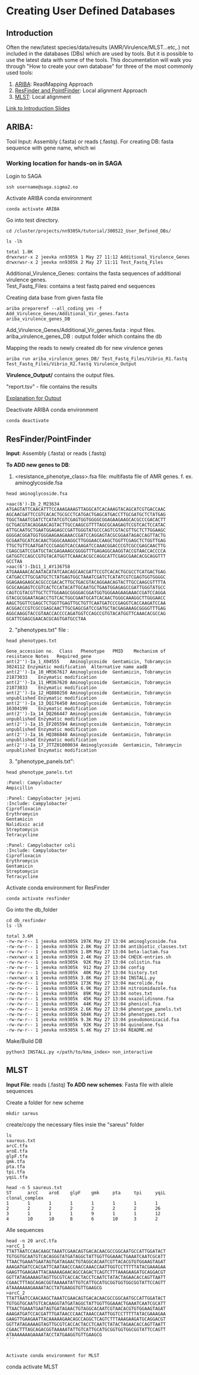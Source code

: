 # Creating User Defined Databases

## Introduction

Often the new/latest species/data/results (AMR/Virulence/MLST…etc,.) not included in the databases (DBs) which are used by tools. But it is possible to use the latest data with some of the tools. This documentation will walk you through "How to create your own database" for three of the most commonly used tools: 
1. [ARIBA](https://github.com/sanger-pathogens/ariba): ReadMapping Approach
2. [ResFinder and PointFinder](https://bitbucket.org/genomicepidemiology/resfinder.git/src): Local alignment Approach
3. [MLST](https://github.com/tseemann/mlst): Local alignment 

[Link to Introduction Slides](https://vetinst.sharepoint.com/:p:/r/sites/Bioinfadmins/Delte%20dokumenter/General/Bioinfo_Training/UD_DBs_Jeevan_300522.pptx?d=w43117335fecf47edb54fb34d3db21e22&csf=1&web=1&e=CJLpPE)

## ARIBA:
Tool Input: Assembly (.fasta) or reads (.fastq). 
For creating DB: fasta sequence with gene name, which wi

### Working location for hands-on in SAGA

Login to SAGA
```
ssh username@saga.sigma2.no
```

Activate ARIBA conda environment  
```
conda activate ARIBA
```

Go into test directory.  
```
cd /cluster/projects/nn9305k/tutorial/300522_User_Defined_DBs/

ls -lh 

total 1.0K
drwxrwsr-x 2 jeevka nn9305k 1 May 27 11:12 Additional_Virulence_Genes
drwxrwsr-x 2 jeevka nn9305k 2 May 27 11:11 Test_Fastq_Files
```
Additional_Virulence_Genes: contains the fasta sequences of additional virulence genes.  
Test_Fastq_Files: contains a test fastq paired end sequences


Creating data base from given fasta file 
```
ariba prepareref --all_coding yes -f Add_Virulence_Genes/Additional_Vir_genes.fasta ariba_virulence_genes_DB
```
Add_Virulence_Genes/Additional_Vir_genes.fasta : input files. 
ariba_virulence_genes_DB : output folder which contains the db


Mapping the reads to newly created db for new virulence genes
```
ariba run ariba_virulence_genes_DB/ Test_Fastq_Files/Vibrio_R1.fastq Test_Fastq_Files/Vibrio_R2.fastq Virulence_Output
```

**Virulence_Output/** contains the output files.

"report.tsv" - file contains the results

[Explanation for Output](https://github.com/sanger-pathogens/ariba/wiki/Task:-run)


Deactivate ARIBA conda environment 
```
conda deactivate 
```

## ResFinder/PointFinder
**Input**: Assembly (.fasta) or reads (.fastq)

**To ADD new genes to DB**: 
1. <resistance_phenotye_class>.fsa file: multifasta file of AMR genes. f. ex. aminoglycoside.fsa
```
head aminoglycoside.fsa

>aac(6')-Ib_2_M23634
ATGAGTATTCAACATTTCCAAAGAAAGTTAGGCATCACAAAGTACAGCATCGTGACCAAC
AGCAACGATTCCGTCACACTGCGCCTCATGACTGAGCATGACCTTGCGATGCTCTATGAG
TGGCTAAATCGATCTCATATCGTCGAGTGGTGGGGCGGAGAAGAAGCACGCCCGACACTT
GCTGACGTACAGGAACAGTACTTGCCAAGCGTTTTAGCGCAAGAGTCCGTCACTCCATAC
ATTGCAATGCTGAATGGAGAGCCGATTGGGTATGCCCAGTCGTACGTTGCTCTTGGAAGC
GGGGACGGATGGTGGGAAGAAGAAACCGATCCAGGAGTACGCGGAATAGACCAGTTACTG
GCGAATGCATCACAACTGGGCAAAGGCTTGGGAACCAAGCTGGTTCGAGCTCTGGTTGAG
TTGCTGTTCAATGATCCCGAGGTCACCAAGATCCAAACGGACCCGTCGCCGAGCAACTTG
CGAGCGATCCGATGCTACGAGAAAGCGGGGTTTGAGAGGCAAGGTACCGTAACCACCCCA
GATGGTCCAGCCGTGTACATGGTTCAAACACGCCAGGCATTCGAGCGAACACGCAGGTTT
GCCTAA
>aac(6')-Ib11_1_AY136758
ATGAAAAACACAATACATATCAACAGCAACGATTCCGTCACACTGCGCCTCATGACTGAG
CATGACCTTGCGATGCTCTATGAGTGGCTAAATCGATCTCATATCGTCGAGTGGTGGGGC
GGAGAAGAAGCACGCCCGACACTTGCTGACGTACAGGAACAGTACTTGCCAAGCGTTTTA
GCGCAAGAGTCCGTCACTCCATACATTGCAATGCTGAATGGAGAGCCGATTGGGTATGCC
CAGTCGTACGTTGCTCTTGGAAGCGGGGACGGATGGTGGGAAGAAGAAACCGATCCAGGA
GTACGCGGAATAGACCTGTCACTGGCGAATGCATCACAACTGGGCAAAGGCTTGGGAACC
AAGCTGGTTCGAGCTCTGGTTGAGTTGCTGTTCAATGATCCCGAGGTCACCAAGATCCAA
ACGGACCCGTCGCCGAGCAACTTGCGAGCGATCCGATGCTACGAGAAAGCGGGGTTTGAG
AGGCAAGGTACCGTAACCACCCCAGATGGTCCAGCCGTGTACATGGTTCAAACACGCCAG
GCATTCGAGCGAACACGCAGTGATGCCTAA
```

2. "phenotypes.txt" file : 
```
head phenotypes.txt

Gene_accession no.	Class	Phenotype	PMID	Mechanism of resistance	Notes	Required_gene
ant(2'')-Ia_1_X04555	Aminoglycoside	Gentamicin, Tobramycin	3024112	Enzymatic modification	Alternative name aadB
ant(2'')-Ia_10_HM367617	Aminoglycoside	Gentamicin, Tobramycin	21873033	Enzymatic modification
ant(2'')-Ia_11_HM367620	Aminoglycoside	Gentamicin, Tobramycin	21873033	Enzymatic modification
ant(2'')-Ia_12_HQ880250	Aminoglycoside	Gentamicin, Tobramycin	unpublished	Enzymatic modification
ant(2'')-Ia_13_DQ176450	Aminoglycoside	Gentamicin, Tobramycin	16304199	Enzymatic modification
ant(2'')-Ia_14_DQ266447	Aminoglycoside	Gentamicin, Tobramycin	unpublished	Enzymatic modification
ant(2'')-Ia_15_EF205594	Aminoglycoside	Gentamicin, Tobramycin	unpublished	Enzymatic modification
ant(2'')-Ia_16_HQ386848	Aminoglycoside	Gentamicin, Tobramycin	unpublished	Enzymatic modification
ant(2'')-Ia_17_JTTZ01000034	Aminoglycoside	Gentamicin, Tobramycin	unpublished	Enzymatic modification

```

3. "phenotype_panels.txt":

```
head phenotype_panels.txt

:Panel: Campylobacter
Ampicillin

:Panel: Campylobacter jejuni
:Include: Campylobacter
Ciprofloxacin
Erythromycin
Gentamicin
Nalidixic acid
Streptomycin
Tetracycline

:Panel: Campylobacter coli
:Include: Campylobacter
Ciprofloxacin
Erythromycin
Gentamicin
Streptomycin
Tetracycline
``` 

Activate conda environment for ResFinder
```
conda activate resfinder 
```

Go into the db_folder 
```
cd db_resfinder
ls -lh 

total 3.6M
-rw-rw-r-- 1 jeevka nn9305k 197K May 27 13:04 aminoglycoside.fsa
-rw-rw-r-- 1 jeevka nn9305k 2.8K May 27 13:04 antibiotic_classes.txt
-rw-rw-r-- 1 jeevka nn9305k 1.8M May 27 13:04 beta-lactam.fsa
-rwxrwxr-x 1 jeevka nn9305k 2.4K May 27 13:04 CHECK-entries.sh
-rw-rw-r-- 1 jeevka nn9305k  92K May 27 13:04 colistin.fsa
-rw-rw-r-- 1 jeevka nn9305k  912 May 27 13:04 config
-rw-rw-r-- 1 jeevka nn9305k  40K May 27 13:04 history.txt
-rwxrwxr-x 1 jeevka nn9305k 3.8K May 27 13:04 INSTALL.py
-rw-rw-r-- 1 jeevka nn9305k 173K May 27 13:04 macrolide.fsa
-rw-rw-r-- 1 jeevka nn9305k 6.9K May 27 13:04 nitroimidazole.fsa
-rw-rw-r-- 1 jeevka nn9305k  89K May 27 13:04 notes.txt
-rw-rw-r-- 1 jeevka nn9305k  45K May 27 13:04 oxazolidinone.fsa
-rw-rw-r-- 1 jeevka nn9305k  44K May 27 13:04 phenicol.fsa
-rw-rw-r-- 1 jeevka nn9305k 2.6K May 27 13:04 phenotype_panels.txt
-rw-rw-r-- 1 jeevka nn9305k 504K May 27 13:04 phenotypes.txt
-rw-rw-r-- 1 jeevka nn9305k 9.3K May 27 13:04 pseudomonicacid.fsa
-rw-rw-r-- 1 jeevka nn9305k  92K May 27 13:04 quinolone.fsa
-rw-rw-r-- 1 jeevka nn9305k 5.4K May 27 13:04 README.md
```

Make/Build DB
```
python3 INSTALL.py </path/to/kma_index> non_interactive
```


## MLST 
**Input File**:  reads (.fastq)
**To ADD new schemes**: Fasta file with allele sequences

Create a folder for new scheme
```
mkdir sareus
```

create/copy the necessary files insie the "sareus" folder
```
ls 
saureus.txt
arcC.tfa
aroE.tfa
glpF.tfa
gmk.tfa
pta.tfa
tpi.tfa
yqiL.tfa
```

```
head -n 5 saureus.txt
ST      arcC    aroE    glpF    gmk     pta     tpi     yqiL    clonal_complex
1       1       1       1       1       1       1       1
2       2       2       2       2       2       2       26
3       1       1       1       9       1       1       12
4       10      10      8       6       10      3       2
```


Alle sequences
```
head -n 20 arcC.tfa
>arcC_1
TTATTAATCCAACAAGCTAAATCGAACAGTGACACAACGCCGGCAATGCCATTGGATACT
TGTGGTGCAATGTCACAGGGTATGATAGGCTATTGGTTGGAAACTGAAATCAATCGCATT
TTAACTGAAATGAATAGTGATAGAACTGTAGGCACAATCGTTACACGTGTGGAAGTAGAT
AAAGATGATCCACGATTCAATAACCCAACCAAACCAATTGGTCCTTTTTATACGAAAGAA
GAAGTTGAAGAATTACAAAAAGAACAGCCAGACTCAGTCTTTAAAGAAGATGCAGGACGT
GGTTATAGAAAAGTAGTTGCGTCACCACTACCTCAATCTATACTAGAACACCAGTTAATT
CGAACTTTAGCAGACGGTAAAAATATTGTCATTGCATGCGGTGGTGGCGGTATTCCAGTT
ATAAAAAAAGAAAATACCTATGAAGGTGTTGAAGCG
>arcC_2
TTATTAATCCAACAAGCTAAATCGAACAGTGACACAACGCCGGCAATGCCATTGGATACT
TGTGGTGCAATGTCACAAGGTATGATAGGCTATTGGTTGGAAACTGAAATCAATCGCATT
TTAACTGAAATGAATAGTGATAGAACTGTAGGCACAATCGTAACACGTGTGGAAGTAGAT
AAAGATGATCCACGATTTGATAACCCAACTAAACCAATTGGTCCTTTTTATACGAAAGAA
GAAGTTGAAGAATTACAAAAAGAACAGCCAGGCTCAGTCTTTAAAGAAGATGCAGGACGT
GGTTATAGAAAAGTAGTTGCGTCACCACTACCTCAATCTATACTAGAACACCAGTTAATT
CGAACTTTAGCAGACGGTAAAAATATTGTCATTGCATGCGGTGGTGGCGGTATTCCAGTT
ATAAAAAAAGAAAATACCTATGAAGGTGTTGAAGCG
´´´


Activate conda environment for MLST
```
conda activate MLST
```
